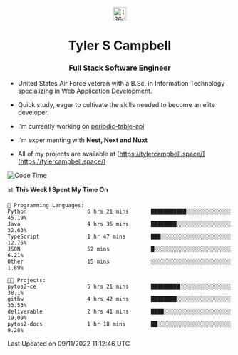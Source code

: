 <p align="center">
<a href="https://www.linkedin.com/in/t36campbell" target="blank"><img align="center" src="https://ik.imagekit.io/t36campbell/Portfolio/linkedin.png.original_m8bbGgPh6.png" alt="t36campbell" height="30" width="30" /></a>
</p>
<h1 align="center">Tyler S Campbell</h1>
<h3 align="center">Full Stack Software Engineer</h3>

* United States Air Force veteran with a B.Sc. in Information Technology specializing in Web Application Development. 

* Quick study, eager to cultivate the skills needed to become an elite developer.

* I’m currently working on [periodic-table-api](https://github.com/t36campbell/periodic-table-api)

* I’m experimenting with **Nest, Next and Nuxt**

* All of my projects are available at [https://tylercampbell.space/](https://tylercampbell.space/)

<!--START_SECTION:waka-->
![Code Time](http://img.shields.io/badge/Code%20Time-1%2C978%20hrs%2049%20mins-blue)

📊 **This Week I Spent My Time On** 

```text
💬 Programming Languages: 
Python                   6 hrs 21 mins       ███████████░░░░░░░░░░░░░░   45.19% 
Java                     4 hrs 35 mins       ████████░░░░░░░░░░░░░░░░░   32.63% 
TypeScript               1 hr 47 mins        ███░░░░░░░░░░░░░░░░░░░░░░   12.75% 
JSON                     52 mins             █░░░░░░░░░░░░░░░░░░░░░░░░   6.21% 
Other                    15 mins             ░░░░░░░░░░░░░░░░░░░░░░░░░   1.89%

🐱‍💻 Projects: 
pytos2-ce                5 hrs 21 mins       █████████░░░░░░░░░░░░░░░░   38.1% 
githw                    4 hrs 42 mins       ████████░░░░░░░░░░░░░░░░░   33.53% 
deliverable              2 hrs 41 mins       ████░░░░░░░░░░░░░░░░░░░░░   19.09% 
pytos2-docs              1 hr 18 mins        ██░░░░░░░░░░░░░░░░░░░░░░░   9.28%

```


 Last Updated on 09/11/2022 11:12:46 UTC
<!--END_SECTION:waka-->

